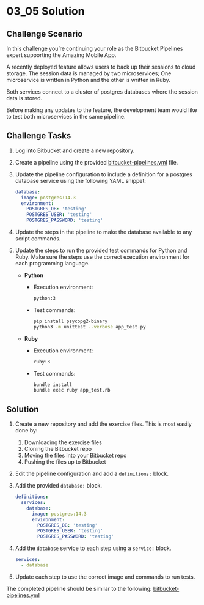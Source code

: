 # 03_05 Solution

## Challenge Scenario

In this challenge you’re continuing your role as the Bitbucket Pipelines expert supporting the Amazing Mobile App.

A recently deployed feature allows users to back up their sessions to cloud storage.  The session data is managed by  two microservices;  One microservice is written in Python and the other is written in Ruby.

Both services connect to a cluster of postgres databases where the session data is stored.

Before making any updates to the feature, the development team would like to test both microservices in the same pipeline.

## Challenge Tasks

1. Log into Bitbucket and create a new repository.
1. Create a pipeline using the provided [bitbucket-pipelines.yml](../03_04_challenge/bitbucket-pipelines.yml) file.
1. Update the pipeline configuration to include a definition for a postgres database service using the following YAML snippet:

    ```YAML
    database:
      image: postgres:14.3
      environment:
        POSTGRES_DB: 'testing'
        POSTGRES_USER: 'testing'
        POSTGRES_PASSWORD: 'testing'
    ```

1. Update the steps in the pipeline to make the database available to any script commands.
1. Update the steps to run the provided test commands for Python and Ruby.  Make sure the steps use the correct execution environment for each programming language.

    - **Python**

        - Execution environment:

            ```bash
            python:3
            ```

        - Test commands:

            ```bash
            pip install psycopg2-binary
            python3 -m unittest --verbose app_test.py
            ```

    - **Ruby**

        - Execution environment:

            ```bash
            ruby:3
            ```

        - Test commands:


            ```bash
            bundle install
            bundle exec ruby app_test.rb
            ```

## Solution

1. Create a new repository and add the exercise files.  This is most easily done by:
    1. Downloading the exercise files
    1. Cloning the Bitbucket repo
    1. Moving the files into your Bitbucket repo
    1. Pushing the files up to Bitbucket
1. Edit the pipeline configuration and add a `definitions:` block.
1. Add the provided `database:` block.

    ```YAML
    definitions:
      services:
        database:
          image: postgres:14.3
          environment:
            POSTGRES_DB: 'testing'
            POSTGRES_USER: 'testing'
            POSTGRES_PASSWORD: 'testing'
    ```

1. Add the `database` service to each step using a `service:` block.

    ```YAML
    services:
      - database
    ```

1. Update each step to use the correct image and commands to run tests.

The completed pipeline should be similar to the following: [bitbucket-pipelines.yml](./bitbucket-pipelines.yml)